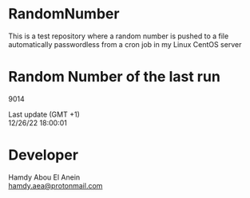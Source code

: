 # RandomNumber    
This is a test repository where a random number is pushed to a file automatically passwordless from a cron job in my Linux CentOS server    
# Random Number of the last run   
9014
      
Last update (GMT +1)    
12/26/22 18:00:01
# Developer    
Hamdy Abou El Anein   
hamdy.aea@protonmail.com
